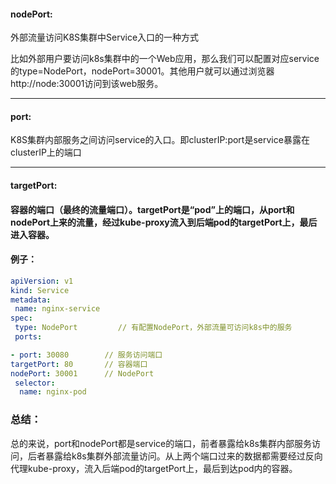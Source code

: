 #### nodePort:
外部流量访问K8S集群中Service入口的一种方式
	
比如外部用户要访问k8s集群中的一个Web应用，那么我们可以配置对应service的type=NodePort，nodePort=30001。其他用户就可以通过浏览器http://node:30001访问到该web服务。

---



#### port:

K8S集群内部服务之间访问service的入口。即clusterIP:port是service暴露在clusterIP上的端口

---



#### targetPort:

#### 容器的端口（最终的流量端口）。targetPort是“pod”上的端口，从port和nodePort上来的流量，经过kube-proxy流入到后端pod的targetPort上，最后进入容器。



#### 例子：

```yaml
apiVersion: v1
kind: Service
metadata:
 name: nginx-service
spec:
 type: NodePort         // 有配置NodePort，外部流量可访问k8s中的服务
 ports:

- port: 30080        // 服务访问端口
targetPort: 80       // 容器端口
nodePort: 30001      // NodePort
 selector:
  name: nginx-pod

```



  

### 总结：
总的来说，port和nodePort都是service的端口，前者暴露给k8s集群内部服务访问，后者暴露给k8s集群外部流量访问。从上两个端口过来的数据都需要经过反向代理kube-proxy，流入后端pod的targetPort上，最后到达pod内的容器。